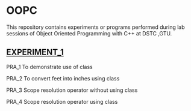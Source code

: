 
# OOPC
This repository contains experiments or programs performed during lab sessions of Object Oriented Programming with C++ at DSTC ,GTU.

## [EXPERIMENT_1](https://github.com/bkkothari2255/OOPC/tree/EXPERIMENT_1)

PRA_1 To demonstrate use of class

PRA_2 To convert feet into inches using class

PRA_3 Scope resolution operator without using class

PRA_4 Scope resolution operator using class

